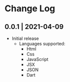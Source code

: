 # Change Log

## 0.0.1 | 2021-04-09
- Initial release
  - Languages supported:
    - Html
    - Css
    - JavaScript
    - JSX 
    - JSON
    - Dart